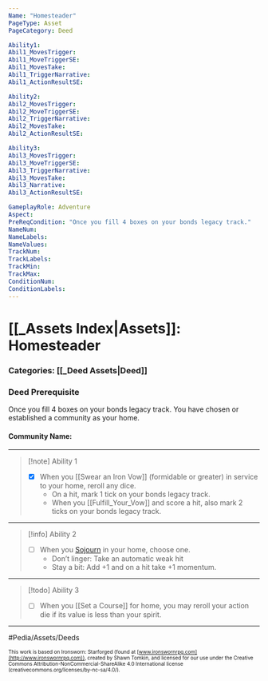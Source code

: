 ```yaml
---
Name: "Homesteader"
PageType: Asset
PageCategory: Deed

Ability1:
Abil1_MovesTrigger:
Abil1_MoveTriggerSE:
Abil1_MovesTake:
Abil1_TriggerNarrative:
Abil1_ActionResultSE:

Ability2:
Abil2_MovesTrigger:
Abil2_MoveTriggerSE:
Abil2_TriggerNarrative:
Abil2_MovesTake:
Abil2_ActionResultSE:

Ability3:
Abil3_MovesTrigger:
Abil3_MoveTriggerSE:
Abil3_TriggerNarrative:
Abil3_MovesTake:
Abil3_Narrative:
Abil3_ActionResultSE:

GameplayRole: Adventure
Aspect:
PreReqCondition: "Once you fill 4 boxes on your bonds legacy track."
NameNum:
NameLabels:
NameValues:
TrackNum:
TrackLabels:
TrackMin:
TrackMax:
ConditionNum:
ConditionLabels:
---
```

# [[_Assets Index|Assets]]: Homesteader
### Categories: [[_Deed Assets|Deed]]
### Deed Prerequisite
Once you fill 4 boxes on your bonds legacy track.  You have chosen or established a community as your home.
#### Community Name: 
___
> [!note] Ability 1
> - [x] When you [[Swear an Iron Vow]] (formidable or greater) in service to your home, reroll any dice. 
> 	- On a hit, mark 1 tick on your bonds legacy track. 
> 	- When you [[Fulfill_Your_Vow]] and score a hit, also mark 2 ticks on your bonds legacy track.
___
> [!info] Ability 2
> - [ ] When you [Sojourn](z_Obsi-Forge-Apedia/Moves/Recover/Sojourn.md) in your home, choose one. 
> 	- Don’t linger: Take an automatic weak hit 
> 	- Stay a bit: Add +1 and on a hit take +1 momentum.
___
> [!todo] Ability 3
> - [ ] When you [[Set a Course]] for home, you may reroll your action die if its value is less than your spirit.
___

#Pedia/Assets/Deeds 

<font size=-2>This work is based on Ironsworn: Starforged (found at [www.ironswornrpg.com](http://www.ironswornrpg.com)), created by Shawn Tomkin, and licensed for our use under the Creative Commons Attribution-NonCommercial-ShareAlike 4.0 International license  (creativecommons.org/licenses/by-nc-sa/4.0/).</font>